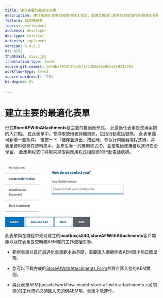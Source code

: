 ```yaml
---
title: 建立主要的最適化表單
description: 建立最適化表單以擷取申請人資訊，並建立最適化表單以擷取儲存的最適化表單
feature: 自適應表單
topics: development
audience: developer
doc-type: tutorial
activity: implement
version: 6.4,6.5
kt: 6552
thumbnail: 6552.jpg
translation-type: tm+mt
source-git-commit: b040bdf97df39c45f175288608e965e5f0214703
workflow-type: tm+mt
source-wordcount: '204'
ht-degree: 0%

---
```



# 建立主要的最適化表單

形式&#x200B;**StoreAFWithAttachments**&#x200B;是主要的自適應形式。 此最適化表單是使用案例的入口點。 在此表單中，會擷取使用者詳細資訊，包括行動電話號碼。 此表單還可新增一些附件。 當按一下「儲存並退出」按鈕時，會執行伺服器端程式碼，將表單資料儲存在資料庫中，並產生唯一的應用程式ID，並呈現給使用者以進行安全保留。 此應用程式ID將用來擷取與應用程式相關聯的行動電話號碼。

![主要應用表單](assets/6552.JPG)

此表單與在課程中先前建立的&#x200B;**bootboxjs540,storeAFWithAttachments**&#x200B;客戶端庫以及在表單提交時觸AEM發的工作流相關聯。


* 範例表單以[自訂最適化表單範本](assets/custom-template-with-page-component.zip)為基礎，需要匯入至範例表AEM單才能正確呈現。

* 您可以下載完成的[StoreAfWithAttachments Form](assets/store-af-with-attachments-form.zip)並將它匯入您的AEM實例。

* 與此表單AEM](assets/workflow-model-store-af-with-attachments.zip)關聯的[工作流程必須匯入您的例AEM項，表單才能運作。



